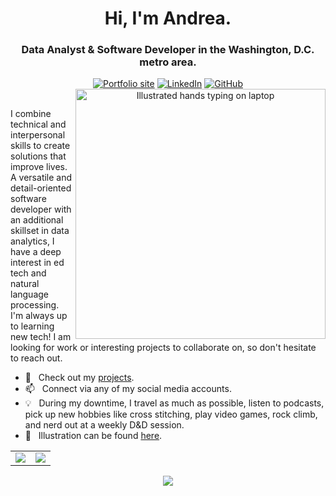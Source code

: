 <div align="center">

<h1>Hi, I'm Andrea.</h1>

<div>
<h3>Data Analyst & Software Developer in the Washington, D.C. metro area.</h3>

<div>
<a href="https://www.andreapang.dev/"><img src="https://img.shields.io/badge/-Portfolio-003366?style=for-the-badge" alt="Portfolio site" /></a>
<a href="https://www.linkedin.com/in/andreapang/"><img src="https://img.shields.io/badge/-LinkedIn-003366?style=for-the-badge&logo=linkedin&logoColor=white" alt="LinkedIn" /></a>
<a href="https://github.com/andiedoescode"><img src="https://img.shields.io/badge/-Github-003366?style=for-the-badge&logo=github&logoColor=white" alt="GitHub" /></a>
</div>

<img align="right" height="400px" src="https://user-images.githubusercontent.com/98671035/180629469-5fdb03cc-62a6-4bf6-8c59-a540aa0b48d5.gif" alt="Illustrated hands typing on laptop"/>

<div align="left">
&nbsp;
<p>I combine technical and interpersonal skills to create solutions that improve lives. A versatile and detail-oriented software developer with an additional skillset in data analytics, I have a deep interest in ed tech and natural language processing. I'm always up to learning new tech! I am looking for work or interesting projects to collaborate on, so don't hesitate to reach out.</p>

- 🌱 &nbsp; Check out my [projects](https://andreapang.dev/).
- 📫 &nbsp; Connect via any of my social media accounts.
- 💡 &nbsp; During my downtime, I travel as much as possible, listen to podcasts, pick up new hobbies like cross stitching, play video games, rock climb, and nerd out at a weekly D&D session.
- 🎨 &nbsp; Illustration can be found <a href="https://storyset.com/communication">here</a>.

</div>
</div>
</div>

<div align="center">
<table>
<tr>
<td>
<a href="https://github.com/andiedoescode/andiedoescode">
<img align="center" src="https://github-readme-stats.vercel.app/api?username=andiedoescode&theme=vue-dark&show_icons=true&hide=stars&count_private=true">
</a>
</td>
<td>
<a href="https://github.com/andiedoescode/andiedoescode">
<img align="center" src="https://github-readme-stats.vercel.app/api/top-langs/?username=andiedoescode&layout=compact&theme=vue-dark&hide=scss">
</a>
</td>
</tr>
</table>
<img align="center" src="https://capsule-render.vercel.app/api?type=waving&color=gradient&height=75&section=footer" />
</div>

